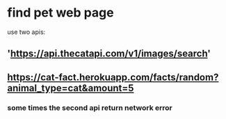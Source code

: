 # find pet web page

use two apis:
## 'https://api.thecatapi.com/v1/images/search'
## https://cat-fact.herokuapp.com/facts/random?animal_type=cat&amount=5

### some times the second api return network error